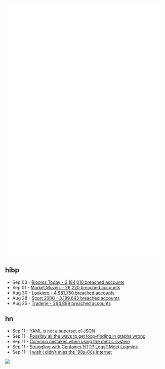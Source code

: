 ![Metrics](https://raw.githubusercontent.com/phixion/phixion/master/metrics.svg)

## hibp

<!--
for https://github.com/phixion/phixion/blob/main/.github/workflows/feeds.yml
-->
<!--START_SECTION:haveibeenpwnd-->
- Sep 03 - [Blooms Today - 3,184,010 breached accounts](https://haveibeenpwned.com/PwnedWebsites#BloomsToday)
- Sep 01 - [Market Moveis - 28,220 breached accounts](https://haveibeenpwned.com/PwnedWebsites#MarketMoveis)
- Aug 30 - [Lookiero - 4,981,760 breached accounts](https://haveibeenpwned.com/PwnedWebsites#Lookiero)
- Aug 28 - [Sport 2000 - 3,189,643 breached accounts](https://haveibeenpwned.com/PwnedWebsites#Sport2000)
- Aug 25 - [Traderie - 364,898 breached accounts](https://haveibeenpwned.com/PwnedWebsites#Traderie)
<!--END_SECTION:haveibeenpwnd-->

## hn

<!--
for https://github.com/phixion/phixion/blob/main/.github/workflows/feeds.yml
-->
<!--START_SECTION:hn-->
- Sep 11 - [YAML is not a superset of JSON](https://www.patrickstevens.co.uk/posts/2024-03-14-yaml-superset-json/)
- Sep 11 - [Possibly all the ways to get loop-finding in graphs wrong](https://www.chiark.greenend.org.uk/~sgtatham/quasiblog/findloop/)
- Sep 11 - [Common mistakes when using the metric system](https://www.nayuki.io/page/common-mistakes-when-using-the-metric-system)
- Sep 11 - [Struggling with Container HTTP Logs? Meet Logmink](https://github.com/mutairibassam/logmink)
- Sep 11 - [I wish I didn't miss the '90s-00s internet](https://rohan.ga/blog/early-internet/)
<!--END_SECTION:hn-->

<!--
for https://yhype.me
-->
![](https://hit.yhype.me/github/profile?user_id=13013670)
